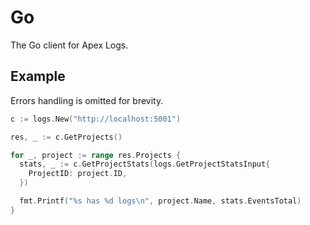 
# Go

The Go client for Apex Logs.

## Example

Errors handling is omitted for brevity.

```go
c := logs.New("http://localhost:5001")

res, _ := c.GetProjects()

for _, project := range res.Projects {
  stats, _ := c.GetProjectStats(logs.GetProjectStatsInput{
    ProjectID: project.ID,
  })

  fmt.Printf("%s has %d logs\n", project.Name, stats.EventsTotal)
}
```

